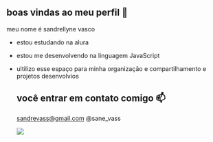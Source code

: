 ## boas vindas ao meu perfil 🌻

meu nome é sandrellyne vasco 

- estou estudando na alura 
- estou me desenvolvendo na linguagem JavaScript
- ultilizo esse espaço para minha organização e compartilhamento e projetos desenvolvios

  ## você entrar em contato comigo 📫

  sandrevass@gmail.com
  @sane_vass

  ![](https://media1.tenor.com/m/QKP1_PfrfssAAAAC/fun.gif)
  
